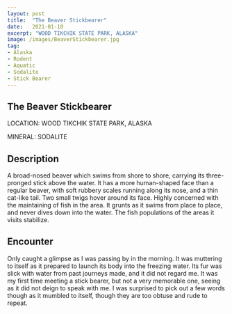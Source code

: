 ```yaml
---
layout: post
title:  "The Beaver Stickbearer"
date:   2021-01-10
excerpt: "WOOD TIKCHIK STATE PARK, ALASKA"
image: /images/BeaverStickbearer.jpg
tag:
- Alaska
- Rodent
- Aquatic
- Sodalite
- Stick Bearer
---
```


## The Beaver Stickbearer

LOCATION: WOOD TIKCHIK STATE PARK, ALASKA

MINERAL: SODALITE

## Description

A broad-nosed beaver which swims from shore to shore, carrying its three-pronged stick above the water. It has a more human-shaped face than a regular beaver, with soft rubbery scales running along its nose, and a thin cat-like tail. Two small twigs hover around its face. Highly concerned with the maintaining of fish in the area. It grunts as it swims from place to place, and never dives down into the water. The fish populations of the areas it visits stabilize.

## Encounter

Only caught a glimpse as I was passing by in the morning. It was muttering to itself as it prepared to launch its body into the freezing water. Its fur was slick with water from past journeys made, and it did not regard me. It was my first time meeting a stick bearer, but not a very memorable one, seeing as it did not deign to speak with me. I was surprised to pick out a few words though as it mumbled to itself, though they are too obtuse and rude to repeat.
